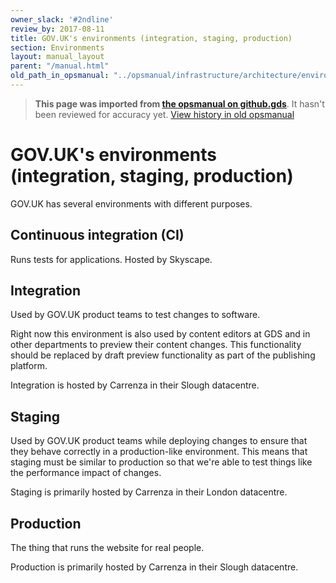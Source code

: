 ```yaml
---
owner_slack: '#2ndline'
review_by: 2017-08-11
title: GOV.UK's environments (integration, staging, production)
section: Environments
layout: manual_layout
parent: "/manual.html"
old_path_in_opsmanual: "../opsmanual/infrastructure/architecture/environments.md"
---
```


> **This page was imported from [the opsmanual on github.gds](https://github.gds/gds/opsmanual)**.
It hasn't been reviewed for accuracy yet.
[View history in old opsmanual](https://github.gds/gds/opsmanual/tree/master/infrastructure/architecture/environments.md)


# GOV.UK's environments (integration, staging, production)

GOV.UK has several environments with different purposes.

## Continuous integration (CI)

Runs tests for applications. Hosted by Skyscape.

## Integration

Used by GOV.UK product teams to test changes to software.

Right now this environment is also used by content editors at GDS and in other departments
to preview their content changes. This functionality should be replaced by draft preview
functionality as part of the publishing platform.

Integration is hosted by Carrenza in their Slough datacentre.

## Staging

Used by GOV.UK product teams while deploying changes to ensure that they behave correctly
in a production-like environment. This means that staging must be similar to production
so that we're able to test things like the performance impact of changes.

Staging is primarily hosted by Carrenza in their London datacentre.

## Production

The thing that runs the website for real people.

Production is primarily hosted by Carrenza in their Slough datacentre.
